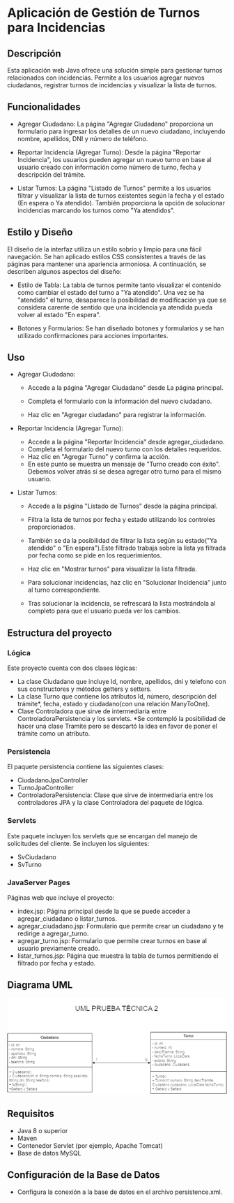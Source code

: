 
# Aplicación de Gestión de Turnos para Incidencias
## Descripción
Esta aplicación web Java ofrece una solución simple para gestionar turnos relacionados con incidencias. Permite a los usuarios agregar nuevos ciudadanos, registrar turnos de incidencias y visualizar la lista de turnos.

## Funcionalidades
- Agregar Ciudadano: La página "Agregar Ciudadano" proporciona un formulario para ingresar los detalles de un nuevo ciudadano, incluyendo nombre, apellidos, DNI y número de teléfono.

- Reportar Incidencia (Agregar Turno): Desde la página "Reportar Incidencia", los usuarios pueden agregar un nuevo turno en base al usuario creado con información como número de turno, fecha y descripción del trámite.

- Listar Turnos: La página "Listado de Turnos" permite a los usuarios filtrar y visualizar la lista de turnos existentes según la fecha y el estado (En espera o Ya atendido). También proporciona la opción de solucionar incidencias marcando los turnos como "Ya atendidos".

## Estilo y Diseño
El diseño de la interfaz utiliza un estilo sobrio y limpio para una fácil navegación. Se han aplicado estilos CSS consistentes a través de las páginas para mantener una apariencia armoniosa. A continuación, se describen algunos aspectos del diseño:

- Estilo de Tabla: La tabla de turnos permite tanto visualizar el contenido como cambiar el estado del turno a "Ya atendido". Una vez se ha "atendido" el turno, desaparece la posibilidad de modificación ya que se considera carente de sentido que una incidencia ya atendida pueda volver al estado "En espera". 

- Botones y Formularios: Se han diseñado botones y formularios y se han utilizado confirmaciones para acciones importantes.

## Uso
- Agregar Ciudadano:

    - Accede a la página "Agregar Ciudadano" desde La página principal.

    - Completa el formulario con la información del nuevo ciudadano.
    - Haz clic en "Agregar ciudadano" para registrar la información.
- Reportar Incidencia (Agregar Turno):

    - Accede a la página "Reportar Incidencia" desde agregar_ciudadano.
    - Completa el formulario del nuevo turno con los detalles requeridos.
    - Haz clic en "Agregar Turno" y confirma la acción.
    - En este punto se muestra un mensaje de "Turno creado con éxito". Debemos volver atrás si se desea agregar otro turno para el mismo usuario.

- Listar Turnos:

    - Accede a la página "Listado de Turnos" desde la página principal.
    - Filtra la lista de turnos por fecha y estado utilizando los controles proporcionados.
    - También se da la posibilidad de filtrar la lista según su estado("Ya atendido" o "En espera").Este filtrado trabaja sobre la lista ya filtrada por fecha como se pide en los requerimientos.

    - Haz clic en "Mostrar turnos" para visualizar la lista filtrada.

    - Para solucionar incidencias, haz clic en "Solucionar Incidencia" junto al turno correspondiente.
    - Tras solucionar la incidencia, se refrescará la lista mostrándola al completo para que el usuario pueda ver los cambios.

## Estructura del proyecto
### Lógica
Este proyecto cuenta con dos clases lógicas:
- La clase Ciudadano que incluye Id, nombre, apellidos, dni y telefono con sus constructores y métodos getters y setters.
- La clase Turno que contiene los atributos Id, número, descripción del trámite*, fecha, estado y ciudadano(con una relación ManyToOne). 
- Clase Controladora que sirve de intermediaria entre ControladoraPersistencia y los servlets.
*Se contempló la posibilidad de hacer una clase Tramite pero se descartó la idea en favor de poner el trámite como un atributo.

### Persistencia
El paquete persistencia contiene las siguientes clases:
- CiudadanoJpaController
- TurnoJpaController
- ControladoraPersistencia: Clase que sirve de intermediaria entre los controladores JPA y la clase Controladora del paquete de lógica.

### Servlets
Este paquete incluyen los servlets que se encargan del manejo de solicitudes del cliente. Se incluyen los siguientes:
- SvCiudadano
- SvTurno

### JavaServer Pages
Páginas web que incluye el proyecto:
- index.jsp: Página principal desde la que se puede acceder a agregar_ciudadano o listar_turnos.
- agregar_ciudadano.jsp: Formulario que permite crear un ciudadano y te redirige a agregar_turno.
- agregar_turno.jsp: Formulario que permite crear turnos en base al usuario previamente creado.
- listar_turnos.jsp: Página que muestra la tabla de turnos permitiendo el filtrado por fecha y estado.

## Diagrama UML
![Diagrama UML](diagrama.png)

## Requisitos
- Java 8 o superior
- Maven
- Contenedor Servlet (por ejemplo, Apache Tomcat)
- Base de datos MySQL

## Configuración de la Base de Datos
- Configura la conexión a la base de datos en el archivo persistence.xml.
